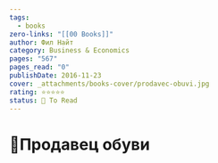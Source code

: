 ```yaml
---
tags:
  - books
zero-links: "[[00 Books]]"
author: Фил Найт
category: Business & Economics
pages: "567"
pages_read: "0"
publishDate: 2016-11-23
cover: _attachments/books-cover/prodavec-obuvi.jpg
rating: ⭐⭐⭐⭐⭐
status: 📌 To Read
---
```

# 📔Продавец обуви